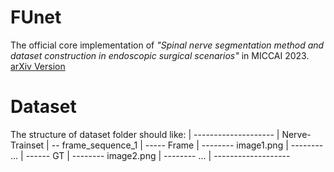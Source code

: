# FUnet
The official core implementation of *"Spinal nerve segmentation method and dataset construction in endoscopic surgical scenarios"* in MICCAI 2023.
[arXiv Version](https://arxiv.org/ftp/arxiv/papers/2307/2307.10955.pdf)

# Dataset
The structure of dataset folder should like:
| --------------------
| Nerve-Trainset
| -- frame_sequence_1
| ----- Frame
| -------- image1.png 
| -------- ...
| ------ GT
| -------- image2.png
| -------- ...
| -------------------






